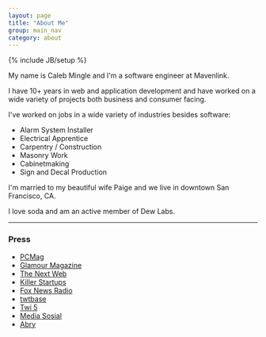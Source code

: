 ```yaml
---
layout: page
title: "About Me"
group: main_nav
category: about
---
```

{% include JB/setup %}

My name is Caleb Mingle and I'm a software engineer at Mavenlink.

I have 10+ years in web and application development and have worked on a wide variety of projects both business and consumer facing.

I've worked on jobs in a wide variety of industries besides software:

+ Alarm System Installer
+ Electrical Apprentice
+ Carpentry / Construction
+ Masonry Work
+ Cabinetmaking
+ Sign and Decal Production

I'm married to my beautiful wife Paige and we live in downtown San Francisco, CA.

I love soda and am an active member of Dew Labs.

---

### Press

+ [PCMag](http://appscout.pcmag.com/none/273467-tweet-o-clock-find-out-when-your-friends-tweet)
+ [Glamour Magazine](http://www.glamourmagazine.co.uk/love-sex-relationships/living-travel/2011/06/how-to-get-a-celeb-to-follow-you-on-twitter)
+ [The Next Web](http://thenextweb.com/2009/03/01/find-time-tweet-tweet-oclock/)
+ [Killer Startups](http://www.killerstartups.com/web-app-tools/tweetoclock-com-the-right-time-to-tweet/)
+ [Fox News Radio](http://radio.foxnews.com/2009/09/25/twoppics-tidytweet-com-tweetoclock-com/#.UTQqp3xxu5I)
+ [twtbase](http://www.twtbase.com/tweet-oclock/)
+ [Twi 5](http://www.twi5.com/tweet-o-clock-find-out-when-its-best-to-tweet-someone/1800/)
+ [Media Sosial](http://mediasosial.com/socialnetworking/interview-with-caleb-mingle-creator-of-twitistics-an-upcoming-twitter-stats-application/)
+ [Abry](http://www.abry.biz/tweetoclock-best-time-to-contact-a-twitter-member-616)
